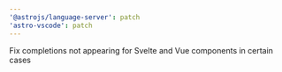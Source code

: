 ```yaml
---
'@astrojs/language-server': patch
'astro-vscode': patch
---
```


Fix completions not appearing for Svelte and Vue components in certain cases
